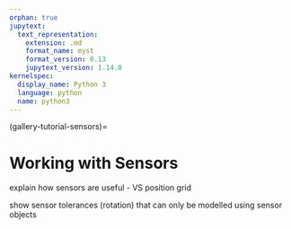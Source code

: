 ```yaml
---
orphan: true
jupytext:
  text_representation:
    extension: .md
    format_name: myst
    format_version: 0.13
    jupytext_version: 1.14.0
kernelspec:
  display_name: Python 3
  language: python
  name: python3
---
```

(gallery-tutorial-sensors)=

# Working with Sensors

explain how sensors are useful - VS position grid

show sensor tolerances (rotation) that can only be modelled using sensor objects